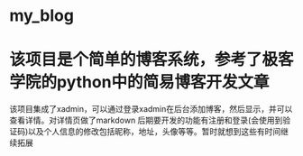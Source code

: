 # my_blog
# 该项目是个简单的博客系统，参考了极客学院的python中的简易博客开发文章
该项目集成了xadmin，可以通过登录xadmin在后台添加博客，然后显示，并可以查看详情。对详情页做了markdown
后期要开发的功能有注册和登录(会使用到验证码)以及个人信息的修改包括昵称，地址，头像等等。暂时就想到这些有时间继续拓展
